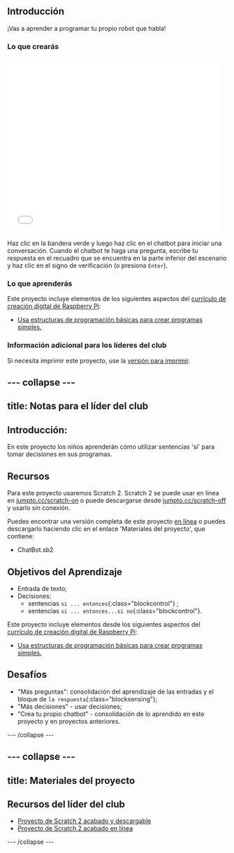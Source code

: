## Introducción

¡Vas a aprender a programar tu propio robot que habla!

### Lo que crearás

<div class="scratch-preview">
  <iframe allowtransparency="true" width="485" height="402" src="//scratch.mit.edu/projects/embed/224729769/?autostart=false" frameborder="0"></iframe>
</div>

Haz clic en la bandera verde y luego haz clic en el chatbot para iniciar una conversación. Cuando el chatbot te haga una pregunta, escribe tu respuesta en el recuadro que se encuentra en la parte inferior del escenario y haz clic en el signo de verificación (o presiona `Enter`).

### Lo que aprenderás

Este proyecto incluye elementos de los siguientes aspectos del [currículo de creación digital de Raspberry Pi](http://rpf.io/curriculum):

+ [Usa estructuras de programación básicas para crear programas simples.](https://www.raspberrypi.org/curriculum/programming/creator)

### Información adicional para los líderes del club

Si necesita imprimir este proyecto, use la [versión para imprimir](https://projects.raspberrypi.org/es-ES/projects/chatbot/print).

--- collapse ---
---
title: Notas para el líder del club
---
## Introducción:

En este proyecto los niños aprenderán cómo utilizar sentencias 'si' para tomar decisiones en sus programas.

## Recursos

Para este proyecto usaremos Scratch 2. Scratch 2 se puede usar en línea en [jumpto.cc/scratch-on](http://jumpto.cc/scratch-on) o puede descargarse desde [jumpto.cc/scratch-off](http://jumpto.cc/scratch-off) y usarlo sin conexión.

Puedes encontrar una versión completa de este proyecto [en línea](https://scratch.mit.edu/projects/224729769/#editor) o puedes descargarlo haciendo clic en el enlace 'Materiales del proyecto', que contiene:

+ ChatBot.sb2

## Objetivos del Aprendizaje

+ Entrada de texto;
+ Decisiones: 
    + sentencias `si ... entonces`{:class="blockcontrol"} ;
    + sentencias `si ... entonces...si no`{:class="blockcontrol"}.

Este proyecto incluye elementos desde los siguientes aspectos del [currículo de creación digital de Raspberry Pi](http://rpf.io/curriculum):

+ [Usa estructuras de programación básicas para crear programas simples.](https://www.raspberrypi.org/curriculum/programming/creator)

## Desafíos

+ "Más preguntas": consolidación del aprendizaje de las entradas y el bloque de `la respuesta`{:class="blocksensing"};
+ "Más decisiones" - usar decisiones;
+ "Crea tu propio chatbot" - consolidación de lo aprendido en este proyecto y en proyectos anteriores.

--- /collapse ---

--- collapse ---
---
title: Materiales del proyecto
---
## Recursos del líder del club

+ [Proyecto de Scratch 2 acabado y descargable](resources/ChatBot.sb2)
+ [Proyecto de Scratch 2 acabado en línea](https://scratch.mit.edu/projects/224729769/#editor)

--- /collapse ---
